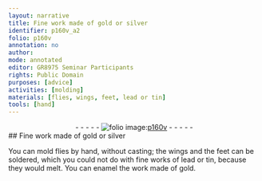```yaml
---
layout: narrative
title: Fine work made of gold or silver
identifier: p160v_a2
folio: p160v
annotation: no
author:
mode: annotated
editor: GR8975 Seminar Participants
rights: Public Domain
purposes: [advice]
activities: [molding]
materials: [flies, wings, feet, lead or tin]
tools: [hand]
---
```


 <div class="folio" align="center">- - - - - <a href="http://gallica.bnf.fr/ark:/12148/btv1b10500001g/f326.item.r=" target="_blank"><img src="https://cu-mkp.github.io/GR8975-edition/assets/photo-icon.png" alt="folio image: " style="display:inline-block; margin-bottom:-3px;"/>p160v</a> - - - - - </div> <span class="activity"></span> 
## Fine work made of gold or silver

 
You can mold <span class="material">flies</span> by <span class="tool">hand</span>, without casting; the <span class="material">wings</span> and the <span class="material">feet</span> can be soldered, which you could not do with fine works of <span class="material">lead or tin</span>, because they would melt. You can enamel the work made of gold.
 